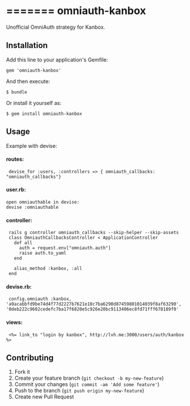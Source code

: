 =======
omniauth-kanbox
===============

Unofficial OmniAuth strategy for Kanbox.

## Installation

Add this line to your application's Gemfile:

	gem 'omniauth-kanbox'

And then execute:

    $ bundle

Or install it yourself as:

    $ gem install omniauth-kanbox

## Usage
Example with devise:

#### routes:
     devise_for :users, :controllers => { omniauth_callbacks: "omniauth_callbacks"}
#### user.rb:
    open omniauthable in devise:
    devise :omniauthable
#### controller:
     rails g controller omniauth_callbacks --skip-helper --skip-assets
     class OmniauthCallbacksController < ApplicationController
       def all
    	 auth = request.env["omniauth.auth"]
         raise auth.to_yaml
       end
 
       alias_method :kanbox, :all
     end
#### devise.rb:
     config.omniauth :kanbox, 'a9acabbfd9be74d4f77d2227b7621e18c7ba6290d87459801014039f8af63290', '0deb222c9602cedefc7ba17f6820e5c926e20bc9113406ec8fd71fff678189f0'    

#### views:
     <%= link_to "login by kanbox", http://lvh.me:3000/users/auth/kanbox %>


## Contributing

1. Fork it
2. Create your feature branch (`git checkout -b my-new-feature`)
3. Commit your changes (`git commit -am 'Add some feature'`)
4. Push to the branch (`git push origin my-new-feature`)
5. Create new Pull Request

